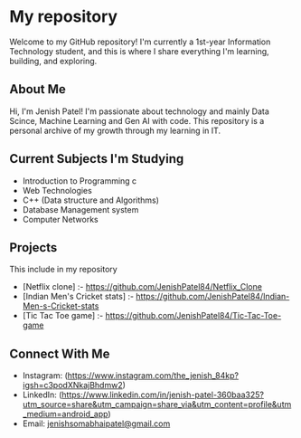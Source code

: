 #  My repository 

Welcome to my GitHub repository! I'm currently a 1st-year Information Technology student, and this is where I share everything I'm learning, building, and exploring.

## About Me

Hi, I'm Jenish Patel! I'm passionate about technology and mainly Data Scince, Machine Learning and Gen AI with code. This repository is a personal archive of my growth through my learning in IT.


## Current Subjects I'm Studying

- Introduction to Programming c
- Web Technologies
- C++ (Data structure and Algorithms)
- Database Management system
- Computer Networks


## Projects

This include in my repository
- [Netflix clone] :- https://github.com/JenishPatel84/Netflix_Clone
- [Indian Men's Cricket stats] :- https://github.com/JenishPatel84/Indian-Men-s-Cricket-stats
- [Tic Tac Toe game] :- https://github.com/JenishPatel84/Tic-Tac-Toe-game

## Connect With Me

- Instagram: (https://www.instagram.com/the_jenish_84kp?igsh=c3podXNkajBhdmw2)
- LinkedIn: (https://www.linkedin.com/in/jenish-patel-360baa325?utm_source=share&utm_campaign=share_via&utm_content=profile&utm_medium=android_app)
- Email:  jenishsomabhaipatel@gmail.com 

